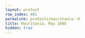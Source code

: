 ```yaml
---
layout: protest
row_index: 481
permalink: protests/mauritania--6
title: Mauritania, May 2005
hidden: true
---
```

